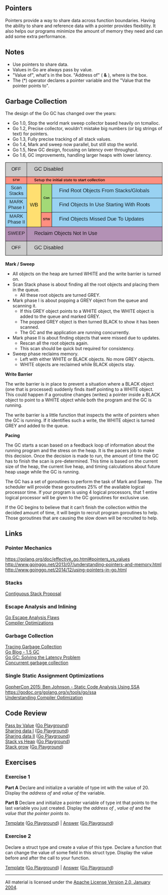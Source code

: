 ## Pointers

Pointers provide a way to share data across function boundaries. Having the ability to share and reference data with a pointer provides flexbility. It also helps our programs minimize the amount of memory they need and can add some extra performance.

## Notes

* Use pointers to share data.
* Values in Go are always pass by value.
* "Value of", what's in the box. "Address of" ( **&** ), where is the box.
* The (*) operator declares a pointer variable and the "Value that the pointer points to".

## Garbage Collection

The design of the Go GC has changed over the years:
* Go 1.0, Stop the world mark sweep collector based heavily on tcmalloc.
* Go 1.2, Precise collector, wouldn't mistake big numbers (or big strings of text) for pointers.
* Go 1.3, Fully precise tracking of all stack values.
* Go 1.4, Mark and sweep now parallel, but still stop the world.
* Go 1.5, New GC design, focusing on latency over throughput.
* Go 1.6, GC improvements, handling larger heaps with lower latency.

![figure1](GC_Algorithm.png?v=2)

**Mark / Sweep**

* All objects on the heap are turned WHITE and the write barrier is turned on.
* Scan Stack phase is about finding all the root objects and placing them in the queue.
    * All these root objects are turned GREY.
* Mark phase I is about popping a GREY object from the queue and scanning it.
    * If this GREY object points to a WHITE object, the WHITE object is added to the queue and marked GREY.
    * The popped GREY object is then turned BLACK to show it has been scanned.
    * The GC and the application are running concurrently.
* Mark phase II is about finding objects that were missed due to updates.
    * Rescan all the root objects again.
    * This scan should be quick but required for consistency.
* Sweep phase reclaims memory.
    * Left with either WHITE or BLACK objects. No more GREY objects.
    * WHITE objects are reclaimed while BLACK objects stay.

**Write Barrier**

The write barrier is in place to prevent a situation where a BLACK object (one that is processed) suddenly finds itself pointing to a WHITE object. This could happen if a goroutine changes (writes) a pointer inside a BLACK object to point to a WHITE object while both the program and the GC is running.

The write barrier is a little function that inspects the write of pointers when the GC is running. If it identifies such a write, the WHITE object is turned GREY and added to the queue.

**Pacing**

The GC starts a scan based on a feedback loop of information about the running program and the stress on the heap. It is the pacers job to make this decision. Once the decision is made to run, the amount of time the GC has to finish the scan is pre-determined. This time is based on the current size of the heap, the current live heap, and timing calculations about future heap usage while the GC is running.

The GC has a set of goroutines to perform the task of Mark and Sweep. The scheduler will provide these goroutines 25% of the available logical processor time. If your program is using 4 logical processors, that 1 entire logical processor will be given to the GC goroutines for exclusive use.

If the GC begins to believe that it can’t finish the collection within the decided amount of time, it will begin to recruit program goroutines to help. Those goroutines that are causing the slow down will be recruited to help.

## Links

### Pointer Mechanics

https://golang.org/doc/effective_go.html#pointers_vs_values  
http://www.goinggo.net/2013/07/understanding-pointers-and-memory.html  
http://www.goinggo.net/2014/12/using-pointers-in-go.html

### Stacks

[Contiguous Stack Proposal](https://docs.google.com/document/d/1wAaf1rYoM4S4gtnPh0zOlGzWtrZFQ5suE8qr2sD8uWQ/pub)

### Escape Analysis and Inlining

[Go Escape Analysis Flaws](https://docs.google.com/document/d/1CxgUBPlx9iJzkz9JWkb6tIpTe5q32QDmz8l0BouG0Cw)  
[Compiler Optimizations](https://github.com/golang/go/wiki/CompilerOptimizations)

### Garbage Collection

[Tracing Garbage Collection](https://en.wikipedia.org/wiki/Tracing_garbage_collection)  
[Go Blog - 1.5 GC](https://blog.golang.org/go15gc)  
[Go GC: Solving the Latency Problem](https://www.youtube.com/watch?v=aiv1JOfMjm0&index=16&list=PL2ntRZ1ySWBf-_z-gHCOR2N156Nw930Hm)  
[Concurrent garbage collection](http://rubinius.com/2013/06/22/concurrent-garbage-collection)

### Single Static Assignment Optimizations

[GopherCon 2015: Ben Johnson - Static Code Analysis Using SSA](https://www.youtube.com/watch?v=D2-gaMvWfQY)  
https://godoc.org/golang.org/x/tools/go/ssa  
[Understanding Compiler Optimization](https://www.youtube.com/watch?v=FnGCDLhaxKU)

## Code Review

[Pass by Value](example1/example1.go) ([Go Playground](http://play.golang.org/p/qnCX0kVwRH))  
[Sharing data I](example2/example2.go) ([Go Playground](http://play.golang.org/p/6GUcA7-x3j))  
[Sharing data II](example3/example3.go) ([Go Playground](http://play.golang.org/p/KRKrUCcTYe))  
[Stack vs Heap](example4/example4.go) ([Go Playground](http://play.golang.org/p/88QkRhKk53))  
[Stack grow](example5/example5.go) ([Go Playground](http://play.golang.org/p/tpDOwBCvqW))  

## Exercises

### Exercise 1

**Part A** Declare and initialize a variable of type int with the value of 20. Display the _address of_ and _value of_ the variable.

**Part B** Declare and initialize a pointer variable of type int that points to the last variable you just created. Display the _address of_ , _value of_ and the _value that the pointer points to_.

[Template](exercises/template1/template1.go) ([Go Playground](http://play.golang.org/p/ZiVZzVkMqk)) |
[Answer](exercises/exercise1/exercise1.go) ([Go Playground](http://play.golang.org/p/ARXt9Ddawc))

### Exercise 2

Declare a struct type and create a value of this type. Declare a function that can change the value of some field in this struct type. Display the value before and after the call to your function.

[Template](exercises/template2/template2.go) ([Go Playground](http://play.golang.org/p/qT4JMQDzpD)) |
[Answer](exercises/exercise2/exercise2.go) ([Go Playground](http://play.golang.org/p/DS8DZnEg6i))
___
All material is licensed under the [Apache License Version 2.0, January 2004](http://www.apache.org/licenses/LICENSE-2.0).
